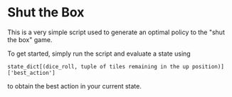 # Shut the Box

This is a very simple script used to generate an optimal policy to the "shut the box" game. 

To get started, simply run the script and evaluate a state using

```
state_dict[(dice_roll, tuple of tiles remaining in the up position)]['best_action']
```

to obtain the best action in your current state. 